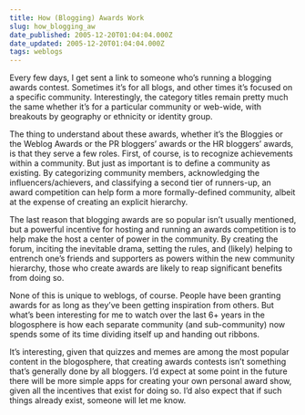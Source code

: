```yaml
---
title: How (Blogging) Awards Work
slug: how_blogging_aw
date_published: 2005-12-20T01:04:04.000Z
date_updated: 2005-12-20T01:04:04.000Z
tags: weblogs
---
```


Every few days, I get sent a link to someone who’s running a blogging awards contest. Sometimes it’s for all blogs, and other times it’s focused on a specific community. Interestingly, the category titles remain pretty much the same whether it’s for a particular community or web-wide, with breakouts by geography or ethnicity or identity group.

The thing to understand about these awards, whether it’s the Bloggies or the Weblog Awards or the PR bloggers’ awards or the HR bloggers’ awards, is that they serve a few roles. First, of course, is to recognize achievements within a community. But just as important is to define a community as existing. By categorizing community members, acknowledging the influencers/achievers, and classifying a second tier of runners-up, an award competition can help form a more formally-defined community, albeit at the expense of creating an explicit hierarchy.

The last reason that blogging awards are so popular isn’t usually mentioned, but a powerful incentive for hosting and running an awards competition is to help make the host a center of power in the community. By creating the forum, inciting the inevitable drama, setting the rules, and (likely) helping to entrench one’s friends and supporters as powers within the new community hierarchy, those who create awards are likely to reap significant benefits from doing so.

None of this is unique to weblogs, of course. People have been granting awards for as long as they’ve been getting inspiration from others. But what’s been interesting for me to watch over the last 6+ years in the blogosphere is how each separate community (and sub-community) now spends some of its time dividing itself up and handing out ribbons.

It’s interesting, given that quizzes and memes are among the most popular content in the blogosphere, that creating awards contests isn’t something that’s generally done by all bloggers. I’d expect at some point in the future there will be more simple apps for creating your own personal award show, given all the incentives that exist for doing so. I’d also expect that if such things already exist, someone will let me know.

